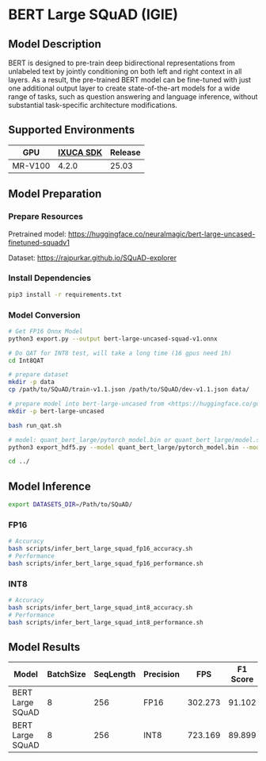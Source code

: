 # BERT Large SQuAD (IGIE)

## Model Description

BERT is designed to pre-train deep bidirectional representations from unlabeled text by jointly conditioning on both left and right context in all layers. As a result, the pre-trained BERT model can be fine-tuned with just one additional output layer to create state-of-the-art models for a wide range of tasks, such as question answering and language inference, without substantial task-specific architecture modifications.

## Supported Environments

| GPU    | [IXUCA SDK](https://gitee.com/deep-spark/deepspark#%E5%A4%A9%E6%95%B0%E6%99%BA%E7%AE%97%E8%BD%AF%E4%BB%B6%E6%A0%88-ixuca) | Release |
|--------|-----------|---------|
| MR-V100 | 4.2.0     |  25.03  |

## Model Preparation

### Prepare Resources

Pretrained model: <https://huggingface.co/neuralmagic/bert-large-uncased-finetuned-squadv1>

Dataset: <https://rajpurkar.github.io/SQuAD-explorer>

### Install Dependencies

```bash
pip3 install -r requirements.txt
```

### Model Conversion

```bash
# Get FP16 Onnx Model
python3 export.py --output bert-large-uncased-squad-v1.onnx

# Do QAT for INT8 test, will take a long time (16 gpus need 1h)
cd Int8QAT

# prepare dataset
mkdir -p data
cp /path/to/SQuAD/train-v1.1.json /path/to/SQuAD/dev-v1.1.json data/

# prepare model into bert-large-uncased from <https://huggingface.co/google-bert/bert-large-uncased/tree/main>
mkdir -p bert-large-uncased

bash run_qat.sh

# model: quant_bert_large/pytorch_model.bin or quant_bert_large/model.safetensors
python3 export_hdf5.py --model quant_bert_large/pytorch_model.bin --model_name large

cd ../
```

## Model Inference

```bash
export DATASETS_DIR=/Path/to/SQuAD/
```

### FP16

```bash
# Accuracy
bash scripts/infer_bert_large_squad_fp16_accuracy.sh
# Performance
bash scripts/infer_bert_large_squad_fp16_performance.sh
```

### INT8

```bash
# Accuracy
bash scripts/infer_bert_large_squad_int8_accuracy.sh
# Performance
bash scripts/infer_bert_large_squad_int8_performance.sh
```

## Model Results

| Model            | BatchSize | SeqLength | Precision | FPS     | F1 Score |
|------------------|-----------|-----------|-----------|---------|----------|
| BERT Large SQuAD | 8         | 256       | FP16      | 302.273 | 91.102   |
| BERT Large SQuAD | 8         | 256       | INT8      | 723.169 | 89.899   |
